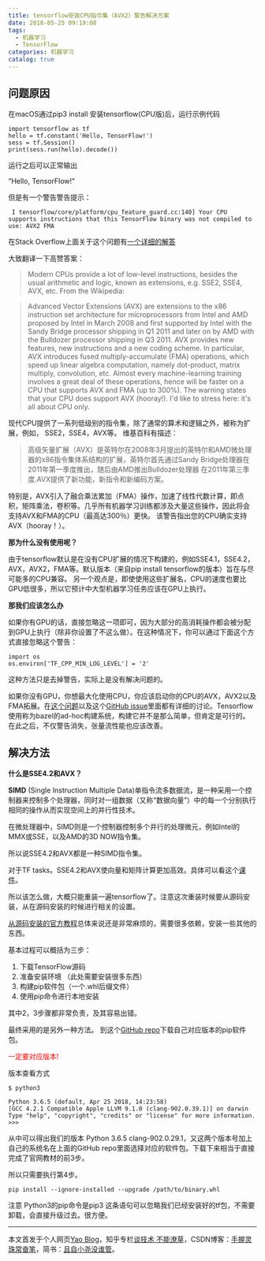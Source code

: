 ```yaml
---
title: tensorflow安装CPU指令集（AVX2）警告解决方案
date: 2018-05-25 09:19:08
tags:
  - 机器学习
  - TensorFlow
categories: 机器学习
catalog: true
---
```


## 问题原因
在macOS通过pip3 install 安装tensorflow(CPU版)后，运行示例代码

```
import tensorflow as tf
hello = tf.constant('Hello, TensorFlow!')
sess = tf.Session()
print(sess.run(hello).decode())
```

运行之后可以正常输出

“Hello, TensorFlow!"

但是有一个警告警告提示：

```
 I tensorflow/core/platform/cpu_feature_guard.cc:140] Your CPU supports instructions that this TensorFlow binary was not compiled to use: AVX2 FMA
```

在Stack Overflow上面关于这个问题有[一个详细的解答](https://stackoverflow.com/questions/47068709/your-cpu-supports-instructions-that-this-tensorflow-binary-was-not-compiled-to-u)

大致翻译一下高赞答案：
>Modern CPUs provide a lot of low-level instructions, besides the usual arithmetic and logic, known as extensions, e.g. SSE2, SSE4, AVX, etc. From the Wikipedia:

> Advanced Vector Extensions (AVX) are extensions to the x86 instruction set architecture for microprocessors from Intel and AMD proposed by Intel in March 2008 and first supported by Intel with the Sandy Bridge processor shipping in Q1 2011 and later on by AMD with the Bulldozer processor shipping in Q3 2011. AVX provides new features, new instructions and a new coding scheme.
In particular, AVX introduces fused multiply-accumulate (FMA) operations, which speed up linear algebra computation, namely dot-product, matrix multiply, convolution, etc. Almost every machine-learning training involves a great deal of these operations, hence will be faster on a CPU that supports AVX and FMA (up to 300%). The warning states that your CPU does support AVX (hooray!).
>I'd like to stress here: it's all about CPU only.


现代CPU提供了一系列低级别的指令集，除了通常的算术和逻辑之外，被称为扩展，例如， SSE2，SSE4，AVX等。
维基百科有描述：
> 高级矢量扩展（AVX）是英特尔在2008年3月提出的英特尔和AMD微处理器的x86指令集体系结构的扩展，英特尔首先通过Sandy Bridge处理器在2011年第一季度推出，随后由AMD推出Bulldozer处理器 在2011年第三季度.AVX提供了新功能，新指令和新编码方案。


特别是，AVX引入了融合乘法累加（FMA）操作，加速了线性代数计算，即点积，矩阵乘法，卷积等。几乎所有机器学习训练都涉及大量这些操作，因此将会 支持AVX和FMA的CPU（最高达300％）更快。 该警告指出您的CPU确实支持AVX（hooray！）。

**那为什么没有使用呢？**

由于tensorflow默认是在没有CPU扩展的情况下构建的，例如SSE4.1，SSE4.2，AVX，AVX2，FMA等。默认版本（来自pip install tensorflow的版本）旨在与尽可能多的CPU兼容。 另一个观点是，即使使用这些扩展名，CPU的速度也要比GPU低很多，所以它预计中大型机器学习任务应该在GPU上执行。

**那我们应该怎么办**

如果你有GPU的话，直接忽略这一项即可，因为大部分的高消耗操作都会被分配到GPU上执行（除非你设置了不这么做）。在这种情况下，你可以通过下面这个方式直接忽略这个警告：

```
import os
os.environ['TF_CPP_MIN_LOG_LEVEL'] = '2'
```


这种方法只是去掉警告，实际上是没有解决问题的。

如果你没有GPU，你想最大化使用CPU，你应该启动你的CPU的AVX，AVX2以及FMA拓展。在[这个问题](https://stackoverflow.com/questions/41293077/how-to-compile-tensorflow-with-sse4-2-and-avx-instructions)以及这个[GitHub issue](https://github.com/tensorflow/tensorflow/issues/8037)里面都有详细的讨论。Tensorflow使用称为bazel的ad-hoc构建系统，构建它并不是那么简单，但肯定是可行的。 在此之后，不仅警告消失，张量流性能也应该改善。


## 解决方法
**什么是SSE4.2和AVX？**

**SIMD** (Single Instruction Multiple Data)单指令流多数据流，是一种采用一个控制器来控制多个处理器，同时对一组数据（又称“数据向量”）中的每一个分别执行相同的操作从而实现空间上的并行性技术。

在微处理器中，SIMD则是一个控制器控制多个并行的处理微元，例如Intel的MMX或SSE，以及AMD的3D NOW指令集。

所以说SSE4.2和AVX都是一种SIMD指令集。

对于TF tasks。SSE4.2和AVX使向量和矩阵计算更加高效。具体可以看这个[课件](https://www.polyhedron.com/web_images/intel/productbriefs/3a_SIMD.pdf)。

所以该怎么做，大概只能重装一遍tensorflow了。注意这次重装时候要从源码安装，从在源码安装的时候进行相关的设置。

[从源码安装的官方教程](https://tensorflow.google.cn/install/install_sources)总体来说还是非常麻烦的，需要很多依赖，安装一些其他的东西。

基本过程可以概括为三步：
1. 下载TensorFlow源码
2. 准备安装环境 （此处需要安装很多东西）
3. 构建pip软件包（一个.whl后缀文件）
4. 使用pip命令进行本地安装

其中2，3步骤都非常负责，及其容易出错。

最终采用的是另外一种方法。
到这个[GitHub repo](https://github.com/lakshayg/tensorflow-build)下载自己对应版本的pip软件包。

<font color =red>一定要对应版本!</font>

版本查看方式

```
$ python3

Python 3.6.5 (default, Apr 25 2018, 14:23:58)
[GCC 4.2.1 Compatible Apple LLVM 9.1.0 (clang-902.0.39.1)] on darwin
Type "help", "copyright", "credits" or "license" for more information.
>>>
```


从中可以得出我们的版本  Python 3.6.5 clang-902.0.29.1，又这两个版本号加上自己的系统名在上面的GitHub repo里面选择对应的软件包。下载下来相当于直接完成了官网教材的前3步。

所以只需要执行第4步。

```
pip install --ignore-installed --upgrade /path/to/binary.whl
```

注意 Python3的pip命令是pip3  这条语句可以忽略我们已经安装好的tf包，不需要卸载，会直接升级过去。很方便。


***
本文首发于个人网页[Yao Blog](http://liyaolife.com)，知乎专栏[谈技术 不能潦草](https://zhuanlan.zhihu.com/c_175317330)，CSDN博客：[手握灵珠常奋笔](https://blog.csdn.net/GeneralLi95)，简书：[且自小尧没谁管](https://www.jianshu.com/u/2ad44a001d34)。
